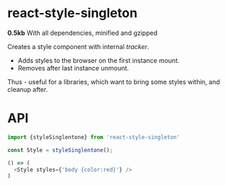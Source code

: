 react-style-singleton
====

__0.5kb__ With all dependencies, minified and gzipped


Creates a style component with internal _tracker_.

- Adds styles to the browser on the first instance mount.
- Removes after last instance unmount.

Thus - useful for a libraries, which want to bring some styles within, and cleanup after.

# API
```js
import {styleSinglentone} from 'react-style-singleton'

const Style = styleSinglentone();

() => (
  <Style styles={'body {color:red}'} />
)
```